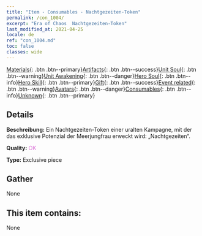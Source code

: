 ```yaml
---
title: "Item - Consumables - Nachtgezeiten-Token"
permalink: /con_1004/
excerpt: "Era of Chaos  Nachtgezeiten-Token"
last_modified_at: 2021-04-25
locale: de
ref: "con_1004.md"
toc: false
classes: wide
---
```

 [Materials](/ItemsDE/){: .btn .btn--primary}[Artifacts](/ItemsDE/Artifacts/){: .btn .btn--success}[Unit Soul](/ItemsDE/UnitSoul/){: .btn .btn--warning}[Unit Awakening](/ItemsDE/UnitAwakening/){: .btn .btn--danger}[Hero Soul](/ItemsDE/HeroSoul/){: .btn .btn--info}[Hero Skill](/ItemsDE/HeroSkill/){: .btn .btn--primary}[Gift](/ItemsDE/Gift/){: .btn .btn--success}[Event related](/ItemsDE/Events/){: .btn .btn--warning}[Avatars](/ItemsDE/Avatars/){: .btn .btn--danger}[Consumables](/ItemsDE/Consumables/){: .btn .btn--info}[Unknown](/ItemsDE/Unknown/){: .btn .btn--primary}

## Details
 **Beschreibung:** Ein Nachtgezeiten-Token einer uralten Kampagne, mit der das exklusive Potenzial der Meerjungfrau erweckt wird: „Nachtgezeiten“.

 **Quality:** <span style="color: #DA70D6">OK</span>

 **Type:** Exclusive piece

## Gather

  None

## This item contains:

  None

